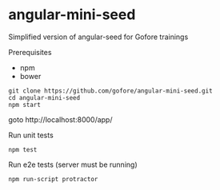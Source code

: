 # angular-mini-seed 

Simplified version of angular-seed for Gofore trainings

Prerequisites

- npm
- bower


```
git clone https://github.com/gofore/angular-mini-seed.git
cd angular-mini-seed
npm start
```

goto http://localhost:8000/app/


Run unit tests

```
npm test
```

Run e2e tests (server must be running)

```
npm run-script protractor
```




